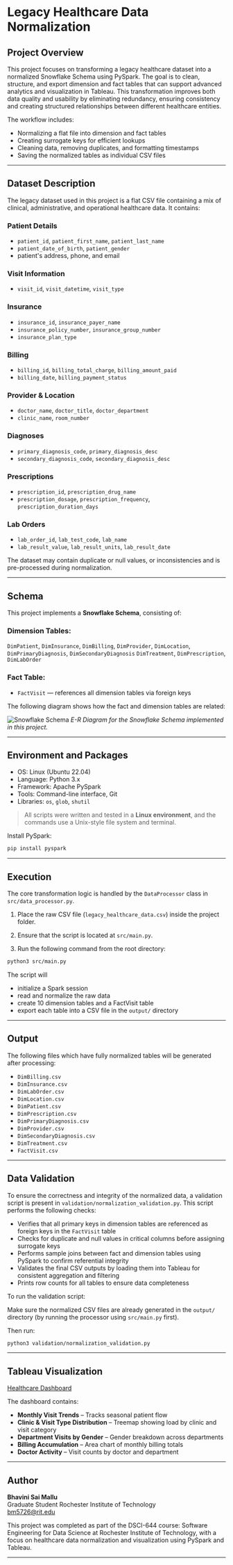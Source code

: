 # Legacy Healthcare Data Normalization

## Project Overview

This project focuses on transforming a legacy healthcare dataset into a normalized Snowflake Schema using PySpark. The goal is to clean, structure, and export dimension and fact tables that can support advanced analytics and visualization in Tableau. This transformation improves both data quality and usability by eliminating redundancy, ensuring consistency and creating structured relationships between different healthcare entities. 

The workflow includes:
- Normalizing a flat file into dimension and fact tables
- Creating surrogate keys for efficient lookups
- Cleaning data, removing duplicates, and formatting timestamps
- Saving the normalized tables as individual CSV files

---

## Dataset Description 

The legacy dataset used in this project is a flat CSV file containing a mix of clinical, administrative, and operational healthcare data. It contains:

### Patient Details
- `patient_id`, `patient_first_name`, `patient_last_name`
- `patient_date_of_birth`, `patient_gender`
- patient's address, phone, and email

### Visit Information
- `visit_id`, `visit_datetime`, `visit_type`

### Insurance
- `insurance_id`, `insurance_payer_name`
- `insurance_policy_number`, `insurance_group_number`
- `insurance_plan_type`

### Billing
- `billing_id`, `billing_total_charge`, `billing_amount_paid`
- `billing_date`, `billing_payment_status`

### Provider & Location
- `doctor_name`, `doctor_title`, `doctor_department`
- `clinic_name`, `room_number`

### Diagnoses
- `primary_diagnosis_code`, `primary_diagnosis_desc`
- `secondary_diagnosis_code`, `secondary_diagnosis_desc`

### Prescriptions
- `prescription_id`, `prescription_drug_name`
- `prescription_dosage`, `prescription_frequency`, `prescription_duration_days`

### Lab Orders
- `lab_order_id`, `lab_test_code`, `lab_name`
- `lab_result_value`, `lab_result_units`, `lab_result_date`

The dataset may contain duplicate or null values, or inconsistencies and is pre-processed during normalization.

---

## Schema 

This project implements a **Snowflake Schema**, consisting of: 

### Dimension Tables: 
`DimPatient`, `DimInsurance`, `DimBilling`, `DimProvider`, `DimLocation`, `DimPrimaryDiagnosis`, `DimSecondaryDiagnosis`
`DimTreatment`, `DimPrescription`, `DimLabOrder`

### Fact Table: 
- `FactVisit` — references all dimension tables via foreign keys

The following diagram shows how the fact and dimension tables are related:

![Snowflake Schema](images/healthcare_schema.webp)
_E-R Diagram for the Snowflake Schema implemented in this project._


---

## Environment and Packages

- OS: Linux (Ubuntu 22.04)
- Language: Python 3.x
- Framework: Apache PySpark
- Tools: Command-line interface, Git
- Libraries: `os`, `glob`, `shutil`

> All scripts were written and tested in a **Linux environment**, and the commands use a Unix-style file system and terminal.

Install PySpark:
```bash
pip install pyspark
```

---

## Execution
The core transformation logic is handled by the `DataProcessor` class in `src/data_processor.py`.

1. Place the raw CSV file (`legacy_healthcare_data.csv`) inside the project folder.

2. Ensure that the script is located at `src/main.py`.

3. Run the following command from the root directory:
```bash
python3 src/main.py
```

The script will
- initialize a Spark session
- read and normalize the raw data
- create 10 dimension tables and a FactVisit table
- export each table into a CSV file in the `output/` directory

---

## Output

The following files which have fully normalized tables will be generated after processing: 

- `DimBilling.csv`
- `DimInsurance.csv`
- `DimLabOrder.csv`
- `DimLocation.csv`
- `DimPatient.csv`
- `DimPrescription.csv`
- `DimPrimaryDiagnosis.csv`
- `DimProvider.csv`
- `DimSecondaryDiagnosis.csv`
- `DimTreatment.csv`
- `FactVisit.csv`

---

## Data Validation

To ensure the correctness and integrity of the normalized data, a validation script is present in `validation/normalization_validation.py`. 
This script performs the following checks:
- Verifies that all primary keys in dimension tables are referenced as foreign keys in the `FactVisit` table
- Checks for duplicate and null values in critical columns before assigning surrogate keys
- Performs sample joins between fact and dimension tables using PySpark to confirm referential integrity
- Validates the final CSV outputs by loading them into Tableau for consistent aggregation and filtering
- Prints row counts for all tables to ensure data completeness

To run the validation script:

Make sure the normalized CSV files are already generated in the `output/` directory (by running the processor using `src/main.py` first).

Then run:

```bash
python3 validation/normalization_validation.py
```

---

## Tableau Visualization

[Healthcare Dashboard](https://public.tableau.com/app/profile/bhavini.sai.mallu/viz/LegacyHealthcare-DSCI644Project3/Dashboard1)

The dashboard contains: 
- **Monthly Visit Trends** – Tracks seasonal patient flow
- **Clinic & Visit Type Distribution** – Treemap showing load by clinic and visit category
- **Department Visits by Gender** – Gender breakdown across departments
- **Billing Accumulation** – Area chart of monthly billing totals
- **Doctor Activity** – Visit counts by doctor and department

---

## Author

**Bhavini Sai Mallu**  
Graduate Student
Rochester Institute of Technology  
bm5726@rit.edu

This project was completed as part of the DSCI-644 course: Software Engineering for Data Science at Rochester Institute of Technology, with a focus on healthcare data normalization and visualization using PySpark and Tableau.

---
